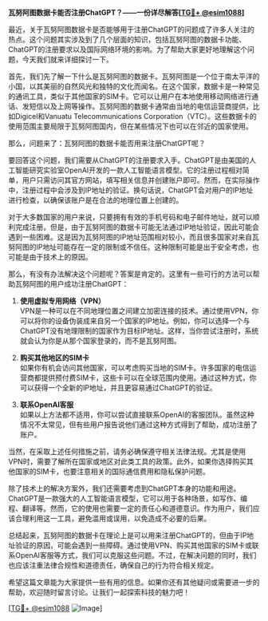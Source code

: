 **瓦努阿图数据卡能否注册ChatGPT？——一份详尽解答[[TG💪+ @esim1088](https://t.me/s/esim1088)]**

最近，关于瓦努阿图数据卡是否能够用于注册ChatGPT的问题成了许多人关注的热点。这个问题其实涉及到了几个层面的知识，包括瓦努阿图的数据卡功能、ChatGPT的注册要求以及国际网络环境的影响。为了帮助大家更好地理解这个问题，今天我们就来详细探讨一下。

首先，我们先了解一下什么是瓦努阿图的数据卡。瓦努阿图是一个位于南太平洋的小国，以其美丽的自然风光和独特的文化而闻名。在这个国家，数据卡是一种常见的通讯工具，类似于其他国家的SIM卡。它可以让用户在本地使用移动网络进行通话、发短信以及上网等操作。瓦努阿图的数据卡通常由当地的电信运营商提供，比如Digicel和Vanuatu Telecommunications Corporation（VTC）。这些数据卡的使用范围主要局限于瓦努阿图国内，但在某些情况下也可以在邻近的国家使用。

那么，问题来了：瓦努阿图的数据卡能否用来注册ChatGPT呢？

要回答这个问题，我们需要从ChatGPT的注册要求入手。ChatGPT是由美国的人工智能研究实验室OpenAI开发的一款人工智能语言模型。它的注册过程相对简单，用户只需访问其官方网站，填写相关信息并创建账户即可。然而，在实际操作中，注册过程中会涉及到IP地址的验证。换句话说，ChatGPT会对用户的IP地址进行检查，以确保该账户是在合法的地理位置上创建的。

对于大多数国家的用户来说，只要拥有有效的手机号码和电子邮件地址，就可以顺利完成注册。但是，由于瓦努阿图的数据卡可能无法通过IP地址验证，因此可能会遇到一些困难。这是因为瓦努阿图的IP地址范围相对较小，而且很多国家对来自瓦努阿图的IP地址可能存在一定的限制或不信任。这种限制可能是出于安全考虑，也可能是由于技术上的原因。

那么，有没有办法解决这个问题呢？答案是肯定的。这里有一些可行的方法可以帮助瓦努阿图的用户成功注册ChatGPT：

1. **使用虚拟专用网络（VPN）**  
   VPN是一种可以在不同地理位置之间建立加密连接的技术。通过使用VPN，你可以将你的设备伪装成来自另一个国家的IP地址。例如，你可以选择一个与ChatGPT没有地理限制的国家作为目标IP地址。这样，当你尝试注册时，系统就会认为你是从那个国家登录的，而不是瓦努阿图。

2. **购买其他地区的SIM卡**  
   如果你有机会访问其他国家，可以考虑购买当地的SIM卡。许多国家的电信运营商都提供预付费SIM卡，这些卡可以在全球范围内使用。通过这种方式，你可以获得一个全新的IP地址，并且更容易通过ChatGPT的验证。

3. **联系OpenAI客服**  
   如果以上方法都不适用，你可以尝试直接联系OpenAI的客服团队。虽然这种情况不太常见，但有些用户报告说他们通过这种方式得到了帮助，成功注册了账户。

当然，在采取上述任何措施之前，请务必确保遵守相关法律法规。尤其是使用VPN时，需要了解所在国家或地区对此类工具的政策。此外，如果你选择购买其他国家的SIM卡，也要注意相关的国际通信费用和隐私保护问题。

除了技术上的解决方案外，我们还需要考虑到ChatGPT本身的功能和用途。ChatGPT是一款强大的人工智能语言模型，它可以用于各种场景，如写作、编程、翻译等。然而，它的使用也需要一定的责任心和道德意识。作为用户，我们应该合理利用这一工具，避免滥用或误用，以免造成不必要的后果。

总结起来，瓦努阿图的数据卡在理论上是可以用来注册ChatGPT的，但由于IP地址验证的原因，可能会遇到一些障碍。通过使用VPN、购买其他国家的SIM卡或联系OpenAI客服等方式，我们可以克服这些问题。不过，在解决问题的同时，我们也应该注重法律合规性和道德责任，确保自己的行为符合相关规定。

希望这篇文章能为大家提供一些有用的信息。如果你还有其他疑问或需要进一步的帮助，欢迎随时留言讨论。让我们一起探索科技的魅力吧！

[[TG💪+ @esim1088](https://t.me/s/esim1088) ![Image](https://i.postimg.cc/4NQfJmqS/Snipaste-2025-05-13-00-14-12.png)]